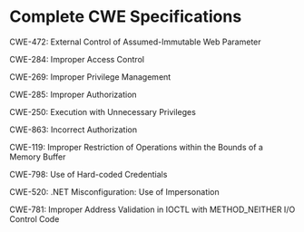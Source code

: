 

# Complete CWE Specifications

CWE-472: External Control of Assumed-Immutable Web Parameter

CWE-284: Improper Access Control

CWE-269: Improper Privilege Management

CWE-285: Improper Authorization

CWE-250: Execution with Unnecessary Privileges

CWE-863: Incorrect Authorization

CWE-119: Improper Restriction of Operations within the Bounds of a Memory Buffer

CWE-798: Use of Hard-coded Credentials

CWE-520: .NET Misconfiguration: Use of Impersonation

CWE-781: Improper Address Validation in IOCTL with METHOD_NEITHER I/O Control Code
